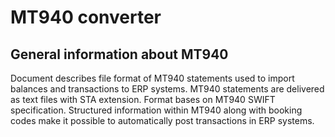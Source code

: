 # MT940 converter
## General information about MT940
Document describes file format of MT940 statements used to import balances and transactions to ERP systems.
MT940 statements are delivered as text files with STA extension. Format bases on MT940 SWIFT specification. Structured information within MT940 along with booking codes make it possible to
automatically post transactions in ERP systems.